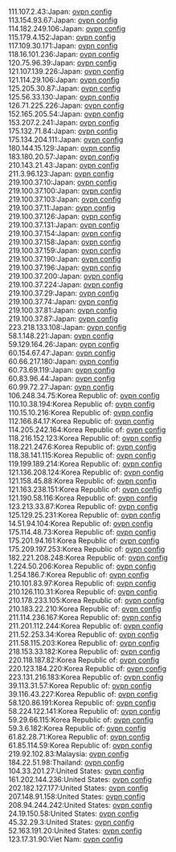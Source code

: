 111.107.2.43:Japan: [ovpn config](vpn/111_107_2_43.ovpn)  
113.154.93.67:Japan: [ovpn config](vpn/113_154_93_67.ovpn)  
114.182.249.106:Japan: [ovpn config](vpn/114_182_249_106.ovpn)  
115.179.4.152:Japan: [ovpn config](vpn/115_179_4_152.ovpn)  
117.109.30.171:Japan: [ovpn config](vpn/117_109_30_171.ovpn)  
118.16.101.236:Japan: [ovpn config](vpn/118_16_101_236.ovpn)  
120.75.96.39:Japan: [ovpn config](vpn/120_75_96_39.ovpn)  
121.107.139.226:Japan: [ovpn config](vpn/121_107_139_226.ovpn)  
121.114.29.106:Japan: [ovpn config](vpn/121_114_29_106.ovpn)  
125.205.30.87:Japan: [ovpn config](vpn/125_205_30_87.ovpn)  
125.56.33.130:Japan: [ovpn config](vpn/125_56_33_130.ovpn)  
126.71.225.226:Japan: [ovpn config](vpn/126_71_225_226.ovpn)  
152.165.205.54:Japan: [ovpn config](vpn/152_165_205_54.ovpn)  
153.207.2.241:Japan: [ovpn config](vpn/153_207_2_241.ovpn)  
175.132.71.84:Japan: [ovpn config](vpn/175_132_71_84.ovpn)  
175.134.204.111:Japan: [ovpn config](vpn/175_134_204_111.ovpn)  
180.144.15.129:Japan: [ovpn config](vpn/180_144_15_129.ovpn)  
183.180.20.57:Japan: [ovpn config](vpn/183_180_20_57.ovpn)  
210.143.21.43:Japan: [ovpn config](vpn/210_143_21_43.ovpn)  
211.3.96.123:Japan: [ovpn config](vpn/211_3_96_123.ovpn)  
219.100.37.10:Japan: [ovpn config](vpn/219_100_37_10.ovpn)  
219.100.37.100:Japan: [ovpn config](vpn/219_100_37_100.ovpn)  
219.100.37.103:Japan: [ovpn config](vpn/219_100_37_103.ovpn)  
219.100.37.11:Japan: [ovpn config](vpn/219_100_37_11.ovpn)  
219.100.37.126:Japan: [ovpn config](vpn/219_100_37_126.ovpn)  
219.100.37.131:Japan: [ovpn config](vpn/219_100_37_131.ovpn)  
219.100.37.154:Japan: [ovpn config](vpn/219_100_37_154.ovpn)  
219.100.37.158:Japan: [ovpn config](vpn/219_100_37_158.ovpn)  
219.100.37.159:Japan: [ovpn config](vpn/219_100_37_159.ovpn)  
219.100.37.190:Japan: [ovpn config](vpn/219_100_37_190.ovpn)  
219.100.37.196:Japan: [ovpn config](vpn/219_100_37_196.ovpn)  
219.100.37.200:Japan: [ovpn config](vpn/219_100_37_200.ovpn)  
219.100.37.224:Japan: [ovpn config](vpn/219_100_37_224.ovpn)  
219.100.37.29:Japan: [ovpn config](vpn/219_100_37_29.ovpn)  
219.100.37.74:Japan: [ovpn config](vpn/219_100_37_74.ovpn)  
219.100.37.81:Japan: [ovpn config](vpn/219_100_37_81.ovpn)  
219.100.37.87:Japan: [ovpn config](vpn/219_100_37_87.ovpn)  
223.218.133.108:Japan: [ovpn config](vpn/223_218_133_108.ovpn)  
58.1.148.221:Japan: [ovpn config](vpn/58_1_148_221.ovpn)  
59.129.164.26:Japan: [ovpn config](vpn/59_129_164_26.ovpn)  
60.154.67.47:Japan: [ovpn config](vpn/60_154_67_47.ovpn)  
60.66.217.180:Japan: [ovpn config](vpn/60_66_217_180.ovpn)  
60.73.69.119:Japan: [ovpn config](vpn/60_73_69_119.ovpn)  
60.83.96.44:Japan: [ovpn config](vpn/60_83_96_44.ovpn)  
60.99.72.27:Japan: [ovpn config](vpn/60_99_72_27.ovpn)  
106.248.34.75:Korea Republic of: [ovpn config](vpn/106_248_34_75.ovpn)  
110.10.38.194:Korea Republic of: [ovpn config](vpn/110_10_38_194.ovpn)  
110.15.10.216:Korea Republic of: [ovpn config](vpn/110_15_10_216.ovpn)  
112.166.84.17:Korea Republic of: [ovpn config](vpn/112_166_84_17.ovpn)  
114.205.242.164:Korea Republic of: [ovpn config](vpn/114_205_242_164.ovpn)  
118.216.152.123:Korea Republic of: [ovpn config](vpn/118_216_152_123.ovpn)  
118.221.247.6:Korea Republic of: [ovpn config](vpn/118_221_247_6.ovpn)  
118.38.141.115:Korea Republic of: [ovpn config](vpn/118_38_141_115.ovpn)  
119.199.189.214:Korea Republic of: [ovpn config](vpn/119_199_189_214.ovpn)  
121.136.208.124:Korea Republic of: [ovpn config](vpn/121_136_208_124.ovpn)  
121.158.45.88:Korea Republic of: [ovpn config](vpn/121_158_45_88.ovpn)  
121.163.238.151:Korea Republic of: [ovpn config](vpn/121_163_238_151.ovpn)  
121.190.58.116:Korea Republic of: [ovpn config](vpn/121_190_58_116.ovpn)  
123.213.33.87:Korea Republic of: [ovpn config](vpn/123_213_33_87.ovpn)  
125.129.25.231:Korea Republic of: [ovpn config](vpn/125_129_25_231.ovpn)  
14.51.94.104:Korea Republic of: [ovpn config](vpn/14_51_94_104.ovpn)  
175.114.48.73:Korea Republic of: [ovpn config](vpn/175_114_48_73.ovpn)  
175.201.94.161:Korea Republic of: [ovpn config](vpn/175_201_94_161.ovpn)  
175.209.197.253:Korea Republic of: [ovpn config](vpn/175_209_197_253.ovpn)  
182.221.208.248:Korea Republic of: [ovpn config](vpn/182_221_208_248.ovpn)  
1.224.50.206:Korea Republic of: [ovpn config](vpn/1_224_50_206.ovpn)  
1.254.186.7:Korea Republic of: [ovpn config](vpn/1_254_186_7.ovpn)  
210.101.83.97:Korea Republic of: [ovpn config](vpn/210_101_83_97.ovpn)  
210.126.110.31:Korea Republic of: [ovpn config](vpn/210_126_110_31.ovpn)  
210.178.233.105:Korea Republic of: [ovpn config](vpn/210_178_233_105.ovpn)  
210.183.22.210:Korea Republic of: [ovpn config](vpn/210_183_22_210.ovpn)  
211.114.236.167:Korea Republic of: [ovpn config](vpn/211_114_236_167.ovpn)  
211.201.112.244:Korea Republic of: [ovpn config](vpn/211_201_112_244.ovpn)  
211.52.253.34:Korea Republic of: [ovpn config](vpn/211_52_253_34.ovpn)  
211.58.115.203:Korea Republic of: [ovpn config](vpn/211_58_115_203.ovpn)  
218.153.33.182:Korea Republic of: [ovpn config](vpn/218_153_33_182.ovpn)  
220.118.187.82:Korea Republic of: [ovpn config](vpn/220_118_187_82.ovpn)  
220.123.184.220:Korea Republic of: [ovpn config](vpn/220_123_184_220.ovpn)  
223.131.216.183:Korea Republic of: [ovpn config](vpn/223_131_216_183.ovpn)  
39.113.31.57:Korea Republic of: [ovpn config](vpn/39_113_31_57.ovpn)  
39.116.43.227:Korea Republic of: [ovpn config](vpn/39_116_43_227.ovpn)  
58.120.86.191:Korea Republic of: [ovpn config](vpn/58_120_86_191.ovpn)  
58.224.122.141:Korea Republic of: [ovpn config](vpn/58_224_122_141.ovpn)  
59.29.66.115:Korea Republic of: [ovpn config](vpn/59_29_66_115.ovpn)  
59.3.6.182:Korea Republic of: [ovpn config](vpn/59_3_6_182.ovpn)  
61.82.28.71:Korea Republic of: [ovpn config](vpn/61_82_28_71.ovpn)  
61.85.114.59:Korea Republic of: [ovpn config](vpn/61_85_114_59.ovpn)  
219.92.102.83:Malaysia: [ovpn config](vpn/219_92_102_83.ovpn)  
184.22.51.98:Thailand: [ovpn config](vpn/184_22_51_98.ovpn)  
104.33.201.27:United States: [ovpn config](vpn/104_33_201_27.ovpn)  
161.202.144.236:United States: [ovpn config](vpn/161_202_144_236.ovpn)  
202.182.127.177:United States: [ovpn config](vpn/202_182_127_177.ovpn)  
207.148.91.158:United States: [ovpn config](vpn/207_148_91_158.ovpn)  
208.94.244.242:United States: [ovpn config](vpn/208_94_244_242.ovpn)  
24.19.150.58:United States: [ovpn config](vpn/24_19_150_58.ovpn)  
45.32.29.3:United States: [ovpn config](vpn/45_32_29_3.ovpn)  
52.163.191.20:United States: [ovpn config](vpn/52_163_191_20.ovpn)  
123.17.31.90:Viet Nam: [ovpn config](vpn/123_17_31_90.ovpn)  
